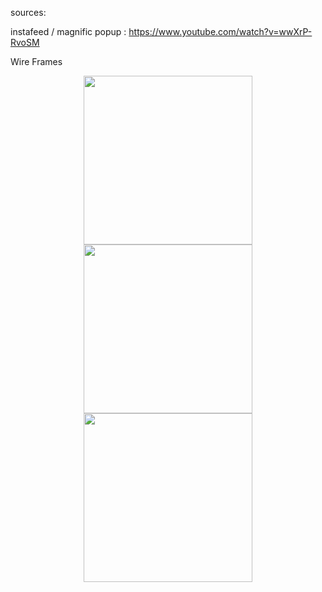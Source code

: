 sources:

instafeed / magnific popup :
https://www.youtube.com/watch?v=wwXrP-RvoSM

Wire Frames 
<div align="center">
  <kbd><img margin-right="10" src="https://user-images.githubusercontent.com/42528266/50569456-8f89e300-0d1a-11e9-8a5b-b85b550dbb0f.png" width="270"/></kbd>     <kbd><img src="https://user-images.githubusercontent.com/42528266/50569461-a2041c80-0d1a-11e9-8219-1b2cbc8ed87a.png" width="270"/></kbd>     <kbd><img src="https://user-images.githubusercontent.com/42528266/50569471-c7912600-0d1a-11e9-967b-bc516e459a3c.png" width="270"/></kbd>
</div>

